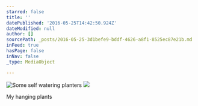 ```yaml
---
starred: false
title: ''
datePublished: '2016-05-25T14:42:50.924Z'
dateModified: null
author: []
sourcePath: _posts/2016-05-25-3d1befe9-bddf-4626-a8f1-8525ec87e21b.md
inFeed: true
hasPage: false
inNav: false
_type: MediaObject

---
```

![Some self watering planters ](https://s3-us-west-2.amazonaws.com/the-grid-img/p/66852e6851ef61f15cbaf31c7d943581990c12ab.jpg)
![](https://s3-us-west-2.amazonaws.com/the-grid-img/p/ac32b78a13b181c2d198af04b7e53e88450dee4e.jpg)

My hanging plants